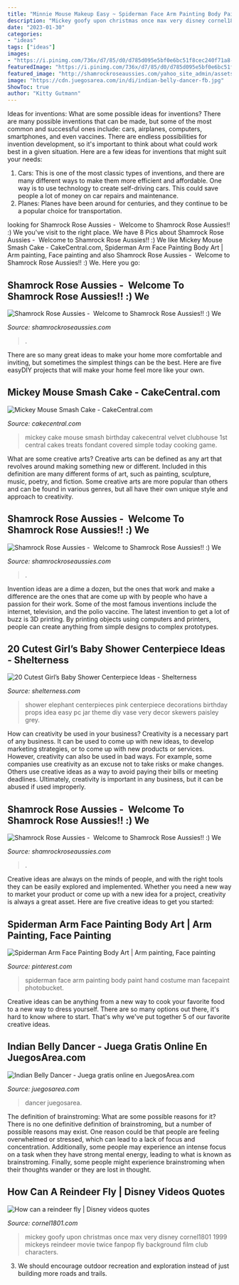 ```yaml
---
title: "Minnie Mouse Makeup Easy ~ Spiderman Face Arm Painting Body Paint Hand Costume Man Facepaint Photobucket"
description: "Mickey goofy upon christmas once max very disney cornel1801 1999 mickeys reindeer movie twice fanpop fly background film club characters"
date: "2023-01-30"
categories:
- "ideas"
tags: ["ideas"]
images:
- "https://i.pinimg.com/736x/d7/85/d0/d785d095e5bf0e6bc51f8cec240f71a8--spiderman-face-facepaint-ideas.jpg"
featuredImage: "https://i.pinimg.com/736x/d7/85/d0/d785d095e5bf0e6bc51f8cec240f71a8--spiderman-face-facepaint-ideas.jpg"
featured_image: "http://shamrockroseaussies.com/yahoo_site_admin/assets/images/DSC_0420.285160239_std.JPG"
image: "https://cdn.juegosarea.com/in/di/indian-belly-dancer-fb.jpg"
ShowToc: true
author: "Kitty Gutmann"
---
```



Ideas for inventions: What are some possible ideas for inventions?
There are many possible inventions that can be made, but some of the most common and successful ones include: cars, airplanes, computers, smartphones, and even vaccines. There are endless possibilities for invention development, so it's important to think about what could work best in a given situation. Here are a few ideas for inventions that might suit your needs: 
1. Cars: This is one of the most classic types of inventions, and there are many different ways to make them more efficient and affordable. One way is to use technology to create self-driving cars. This could save people a lot of money on car repairs and maintenance. 
2. Planes: Planes have been around for centuries, and they continue to be a popular choice for transportation.

	

		
looking for Shamrock Rose Aussies - ﻿﻿﻿ Welcome to Shamrock Rose Aussies!! :) We you've visit to the right place. We have 8 Pics about Shamrock Rose Aussies - ﻿﻿﻿ Welcome to Shamrock Rose Aussies!! :) We like Mickey Mouse Smash Cake - CakeCentral.com, Spiderman Arm Face Painting Body Art | Arm painting, Face painting and also Shamrock Rose Aussies - ﻿﻿﻿ Welcome to Shamrock Rose Aussies!! :) We. Here you go:
		
    
## Shamrock Rose Aussies - ﻿﻿﻿ Welcome To Shamrock Rose Aussies!! :) We

<img loading=lazy src="http://shamrockroseaussies.com/yahoo_site_admin/assets/images/DSC_0356.301152256_std.JPG" onerror="this.onerror=null;this.src='https://tse2.mm.bing.net/th?id=OIP.62vS6212INCukPyelDvJzAHaE-&amp;pid=15.1';" alt="Shamrock Rose Aussies - ﻿﻿﻿ Welcome to Shamrock Rose Aussies!! :) We">

_Source: shamrockroseaussies.com_

>. 

	

There are so many great ideas to make your home more comfortable and inviting, but sometimes the simplest things can be the best. Here are five easyDIY projects that will make your home feel more like your own.

    
## Mickey Mouse Smash Cake - CakeCentral.com

<img loading=lazy src="https://cdn001.cakecentral.com/gallery/2015/03/900_13499pEAF_mickey-mouse-smash-cake.jpg" onerror="this.onerror=null;this.src='https://tse4.mm.bing.net/th?id=OIP.bgr4XS0iMs_AjBX70w7-8QHaMY&amp;pid=15.1';" alt="Mickey Mouse Smash Cake - CakeCentral.com">

_Source: cakecentral.com_

>mickey cake mouse smash birthday cakecentral velvet clubhouse 1st central cakes treats fondant covered simple today cooking game. 

	

What are some creative arts?
Creative arts can be defined as any art that revolves around making something new or different. Included in this definition are many different forms of art, such as painting, sculpture, music, poetry, and fiction. Some creative arts are more popular than others and can be found in various genres, but all have their own unique style and approach to creativity.

    
## Shamrock Rose Aussies - ﻿﻿﻿ Welcome To Shamrock Rose Aussies!! :) We

<img loading=lazy src="http://shamrockroseaussies.com/yahoo_site_admin/assets/images/DSC_0716.10500500_std.jpg" onerror="this.onerror=null;this.src='https://tse2.mm.bing.net/th?id=OIP.ywHyXSOmdryMRxNFAASMnwHaE-&amp;pid=15.1';" alt="Shamrock Rose Aussies - ﻿﻿﻿ Welcome to Shamrock Rose Aussies!! :) We">

_Source: shamrockroseaussies.com_

>. 

	

Invention ideas are a dime a dozen, but the ones that work and make a difference are the ones that are come up with by people who have a passion for their work. Some of the most famous inventions include the internet, television, and the polio vaccine. The latest invention to get a lot of buzz is 3D printing. By printing objects using computers and printers, people can create anything from simple designs to complex prototypes.

    
## 20 Cutest Girl’s Baby Shower Centerpiece Ideas - Shelterness

<img loading=lazy src="https://i.shelterness.com/2017/03/13-pink-elephant-props-in-a-vase-are-a-very-easy-idea.jpg" onerror="this.onerror=null;this.src='https://tse1.mm.bing.net/th?id=OIP.PTtSPXHrtC_m3xVwi1Ao7wHaJ5&amp;pid=15.1';" alt="20 Cutest Girl’s Baby Shower Centerpiece Ideas - Shelterness">

_Source: shelterness.com_

>shower elephant centerpieces pink centerpiece decorations birthday props idea easy pc jar theme diy vase very decor skewers paisley grey. 

	

How can creativity be used in your business?
Creativity is a necessary part of any business. It can be used to come up with new ideas, to develop marketing strategies, or to come up with new products or services. However, creativity can also be used in bad ways. For example, some companies use creativity as an excuse not to take risks or make changes. Others use creative ideas as a way to avoid paying their bills or meeting deadlines. Ultimately, creativity is important in any business, but it can be abused if used improperly.

    
## Shamrock Rose Aussies - ﻿﻿﻿ Welcome To Shamrock Rose Aussies!! :) We

<img loading=lazy src="http://shamrockroseaussies.com/yahoo_site_admin/assets/images/DSC_0420.285160239_std.JPG" onerror="this.onerror=null;this.src='https://tse4.mm.bing.net/th?id=OIP.k38V9PWk8siCLWniPBM9kgHaE8&amp;pid=15.1';" alt="Shamrock Rose Aussies - ﻿﻿﻿ Welcome to Shamrock Rose Aussies!! :) We">

_Source: shamrockroseaussies.com_

>. 

	

Creative ideas are always on the minds of people, and with the right tools they can be easily explored and implemented. Whether you need a new way to market your product or come up with a new idea for a project, creativity is always a great asset. Here are five creative ideas to get you started:

    
## Spiderman Arm Face Painting Body Art | Arm Painting, Face Painting

<img loading=lazy src="https://i.pinimg.com/736x/d7/85/d0/d785d095e5bf0e6bc51f8cec240f71a8--spiderman-face-facepaint-ideas.jpg" onerror="this.onerror=null;this.src='https://tse1.mm.bing.net/th?id=OIP.Wz7T8mMjUG4gR8_c-9ag3wHaM0&amp;pid=15.1';" alt="Spiderman Arm Face Painting Body Art | Arm painting, Face painting">

_Source: pinterest.com_

>spiderman face arm painting body paint hand costume man facepaint photobucket. 

	

Creative ideas can be anything from a new way to cook your favorite food to a new way to dress yourself. There are so many options out there, it's hard to know where to start. That's why we've put together 5 of our favorite creative ideas.

    
## Indian Belly Dancer - Juega Gratis Online En JuegosArea.com

<img loading=lazy src="https://cdn.juegosarea.com/in/di/indian-belly-dancer-fb.jpg" onerror="this.onerror=null;this.src='https://tse2.mm.bing.net/th?id=OIP.nOZ7aHoFsb5n0C1q98aICgHaD4&amp;pid=15.1';" alt="Indian Belly Dancer - Juega gratis online en JuegosArea.com">

_Source: juegosarea.com_

>dancer juegosarea. 

	

The definition of brainstroming: What are some possible reasons for it?
There is no one definitive definition of brainstroming, but a number of possible reasons may exist. One reason could be that people are feeling overwhelmed or stressed, which can lead to a lack of focus and concentration. Additionally, some people may experience an intense focus on a task when they have strong mental energy, leading to what is known as brainstroming. Finally, some people might experience brainstroming when their thoughts wander or they are lost in thought.

    
## How Can A Reindeer Fly | Disney Videos Quotes

<img loading=lazy src="http://www.cornel1801.com/disney/Mickey-s-Once-Upon-a-Christmas-1999/characters/Max.jpg" onerror="this.onerror=null;this.src='https://tse4.mm.bing.net/th?id=OIP.wTKKn-8Qsr3xrTW3XESVqwHaEN&amp;pid=15.1';" alt="How can a reindeer fly | Disney videos quotes">

_Source: cornel1801.com_

>mickey goofy upon christmas once max very disney cornel1801 1999 mickeys reindeer movie twice fanpop fly background film club characters. 

	

3. We should encourage outdoor recreation and exploration instead of just building more roads and trails.

